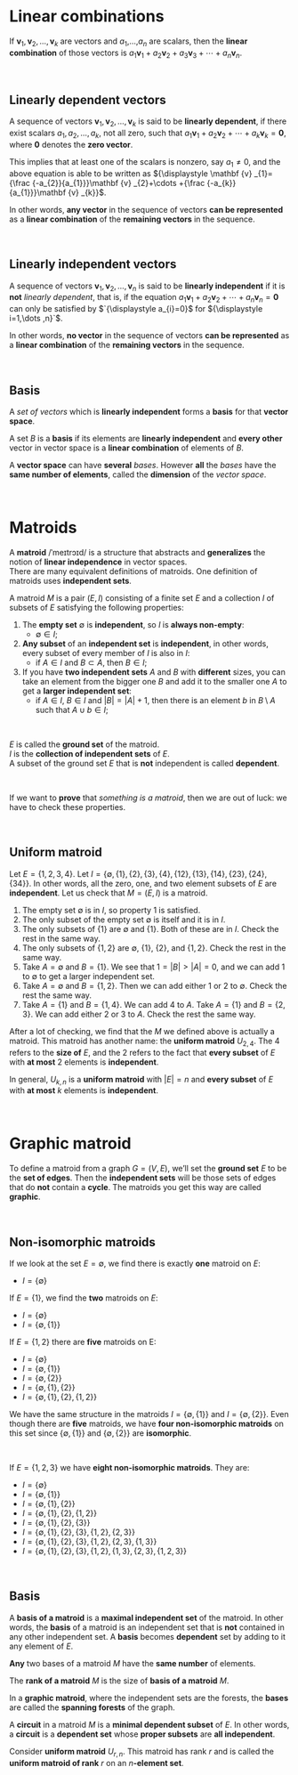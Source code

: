 # Linear combinations
If $`{\displaystyle \mathbf {v} _{1},\mathbf {v} _{2},\dots ,\mathbf {v} _{k}}`$ are vectors and $a_1$,...,$a_n$ are scalars, then the **linear combination** of those vectors is $`{\displaystyle a_{1}\mathbf {v} _{1}+a_{2}\mathbf {v} _{2}+a_{3}\mathbf {v} _{3}+\cdots +a_{n}\mathbf {v} _{n}}`$.<br>

<br>

## Linearly dependent vectors
A sequence of vectors $`{\displaystyle \mathbf {v} _{1},\mathbf {v} _{2},\dots ,\mathbf {v} _{k}}`$ is said to be **linearly dependent**, if there exist scalars $`{\displaystyle a_{1},a_{2},\dots ,a_{k}}`$, not all zero, such that $`{\displaystyle a_{1}\mathbf {v} _{1}+a_{2}\mathbf {v} _{2}+\cdots +a_{k}\mathbf {v} _{k}=\mathbf {0} }`$, where $`{\displaystyle \mathbf {0}}`$ denotes the **zero vector**.<br>

This implies that at least one of the scalars is nonzero, say $`{\displaystyle a_{1}\neq 0}`$, and the above equation is able to be written as 
$`{\displaystyle \mathbf {v} _{1}={\frac {-a_{2}}{a_{1}}}\mathbf {v} _{2}+\cdots +{\frac {-a_{k}}{a_{1}}}\mathbf {v} _{k}}`$.<br>

In other words, **any vector** in the sequence of vectors **can be represented** as a **linear combination** of the **remaining vectors** in the sequence.<br>

<br>

## Linearly independent vectors
A sequence of vectors $`{\displaystyle \mathbf {v} _{1},\mathbf {v} _{2},\dots ,\mathbf {v} _{n}}`$ is said to be **linearly independent** if it is **not** *linearly dependent*, that is, if the equation $`{\displaystyle a_{1}\mathbf {v} _{1}+a_{2}\mathbf {v} _{2}+\cdots +a_{n}\mathbf {v} _{n}=\mathbf {0}}`$
can only be satisfied by $`{\displaystyle a_{i}=0}$ for ${\displaystyle i=1,\dots ,n}`$.<br>

In other words, **no vector** in the sequence of vectors **can be represented** as a **linear combination** of the **remaining vectors** in the sequence.<br>

<br>

## Basis
A *set of vectors* which is **linearly independent** forms a **basis** for that **vector space**.<br>

A set $B$ is a **basis** if its elements are **linearly independent** and **every other** vector in vector space is a **linear combination** of elements of $B$.<br>

A **vector space** can have **several** *bases*. However **all** the *bases* have the **same number of elements**, called the **dimension** of the *vector space*.<br>

<br>

# Matroids
A **matroid** /ˈmeɪtrɔɪd/ is a structure that abstracts and **generalizes** the notion of **linear independence** in vector spaces.<br>
There are many equivalent definitions of matroids. One definition of matroids uses **independent sets**.

A matroid $M$ is a pair $(E,I)$ consisting of a finite set $E$ and a collection $I$ of subsets of $E$ satisfying the following properties:
1. The **empty set** $∅$ is **independent**, so $I$ is **always non-empty**:
   - $∅ ∈ I$;
2. **Any subset** of an **independent set** is **independent**, in other words, every subset of every member of $I$ is also in $I$:
   - if $A ∈ I$ and $B ⊂ A$, then $B ∈ I$;
3. If you have **two independent sets** $A$ and $B$ with **different** sizes, you can take an element from the bigger one $B$ and add it to the smaller one $A$ to get a **larger independent set**:
   - if $A ∈ I$, $B ∈ I$ and $|B| = |A| + 1$, then there is an element $b$ in $B \setminus A$
such that $A ∪ {b} ∈ I$;

<br>

$E$ is called the **ground set** of the matroid.<br>
$I$ is the **collection of independent sets** of $E$.<br>
A subset of the ground set $E$ that is **not** independent is called **dependent**.<br>

<br>

If we want to **prove** that *something is a matroid*, then we are out of luck: we have to check these properties.

<br>

## Uniform matroid
Let $`E = \{1, 2, 3, 4\}`$. Let $`I = \{∅, \{1\}, \{2\}, \{3\}, \{4\}, \{12\}, \{13\}, \{14\}, \{23\}, \{24\}, \{34\}\}`$. In other
words, all the zero, one, and two element subsets of $E$ are **independent**. Let us check that $M = (E, I)$ is a matroid.
1. The empty set $∅$ is in $I$, so property 1 is satisfied.
2. The only subset of the empty set $∅$ is itself and it is in $I$.
3. The only subsets of $`\{1\}`$ are $∅$ and $`\{1\}`$. Both of these are in $I$. Check the rest in the same way.
4. The only subsets of $`\{1, 2\}`$ are $∅$, $`\{1\}`$, $`\{2\}`$, and $`\{1, 2\}`$. Check the rest in the same way.
5. Take $A = ∅$ and $`B = \{1\}`$. We see that $1 = |B| > |A| = 0$, and we can add $1$ to $∅$ to get a larger independent set. 
6. Take $A = ∅$ and $`B = \{1, 2\}`$. Then we can add either $1$ or $2$ to $∅$. Check the rest the same way.
7. Take $`A = \{1\}`$ and $`B = \{1, 4\}`$. We can add $4$ to $A$. Take $`A = \{1\}`$ and $`B = \{2, 3\}`$. We can add either $2$ or $3$ to $A$. Check the rest the same way.

After a lot of checking, we find that the $M$ we defined above is actually a matroid. This matroid has another name: the **uniform matroid** $`U_{2,4}`$. The $4$ refers to the **size of** $E$, and the $2$ refers to the fact that **every subset** of $E$ with **at most** $2$ elements is **independent**.<br>

In general, $`U_{k,n}`$ is a **uniform matroid** with $|E| = n$ and **every subset** of $E$ with **at most** $k$ elements is **independent**.<br>

<br>

# Graphic matroid
To define a matroid from a graph $G = (V,E)$, we’ll set the **ground set** $E$ to be the **set of edges**. Then the **independent sets** will be those sets of edges that do **not** contain a **cycle**. The matroids you get this way are called **graphic**.

<br>

## Non-isomorphic matroids
If we look at the set $E = ∅$, we find there is exactly **one** matroid on $E$:
   - $`I = \{∅\}`$

If $`E = \{1\}`$, we find the **two** matroids on $E$:
   - $`I = \{∅\}`$
   - $`I = \{∅, \{1\}\}`$

If $`E = \{1, 2\}`$ there are **five** matroids on E:
   - $`I = \{∅\}`$
   - $`I = \{∅, \{1\}\}`$
   - $`I = \{∅, \{2\}\}`$
   - $`I = \{∅, \{1\}, \{2\}\}`$
   - $`I = \{∅, \{1\}, \{2\}, \{1, 2\}\}`$

We have the same structure in the matroids $`I = \{∅, \{1\}\}`$ and $`I = \{∅, \{2\}\}`$. Even though there are **five** matroids, we have **four non-isomorphic matroids** on this set since $`\{∅, \{1\}\}`$ and $`\{∅,\{2\}\}`$ are **isomorphic**.

<br>

If $`E = \{1, 2, 3\}`$ we have **eight non-isomorphic matroids**. They are:
- $`I = \{∅\}`$
- $`I = \{∅, \{1\}\}`$
- $`I = \{∅, \{1\}, \{2\}\}`$
- $`I = \{∅, \{1\}, \{2\}, \{1, 2\}\}`$
- $`I = \{∅, \{1\}, \{2\}, \{3\}\}`$
- $`I = \{∅, \{1\}, \{2\}, \{3\}, \{1, 2\}, \{2, 3\}\}`$
- $`I = \{∅, \{1\}, \{2\}, \{3\}, \{1, 2\}, \{2, 3\}, \{1, 3\}\}`$
- $`I = \{∅, \{1\}, \{2\}, \{3\}, \{1, 2\}, \{1, 3\}, \{2, 3\}, \{1, 2, 3\}\}`$

<br>

## Basis
A **basis of a matroid** is a **maximal independent set** of the matroid. In other words, the **basis** of a matroid is an independent set that is **not** contained in any other independent set. A  **basis** becomes **dependent** set by adding to it any element of $E$.<br>

**Any** two bases of a matroid $M$ have the **same number** of elements.<br>

The **rank of a matroid** $M$ is the size of **basis of a matroid** $M$.<br>

In a **graphic matroid**, where the independent sets are the forests, the **bases** are called the **spanning forests** of the graph.<br>

A **circuit** in a matroid $M$ is a **minimal dependent subset** of $E$. In other words, a **circuit** is a **dependent set** whose **proper subsets** are **all independent**.<br>

Consider **uniform matroid** $`U_{r,n}`$. This matroid has rank $r$ and is called the **uniform matroid of rank** $r$ on an $n$**-element set**.<br>